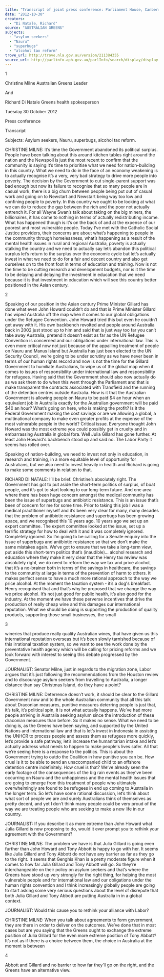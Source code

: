```yaml
---
title: "Transcript of joint press conference: Parliament House, Canberra: 30 October 2012: asylum seekers; Nauru; superbugs; alcohol tax reform"
date: "2012-10-30"
creators:
  - "Di Natale, Richard"
source: "AUSTRALIAN GREENS"
subjects:
  - "asylum seekers"
  - "Nauru"
  - "superbugs"
  - "alcohol tax reform"
trove_url: http://trove.nla.gov.au/version/211384355
source_url: http://parlinfo.aph.gov.au/parlInfo/search/display/display.w3p;query=Id%3A%22media/pressrel/2014305%22
---
```


 1 

 

 

 

 

 Christine Milne   Australian Greens Leader   

 And    

 Richard Di Natale  Greens health spokesperson    

 

 Tuesday 30 October 2012   

 Press conference    

 Transcript   

 Subjects: Asylum seekers, Nauru, superbugs, alcohol tax reform. 

 CHRISTINE MILNE: It’s time the Government abandoned its political surplus. People have been  talking about this around kitchen tables right around the nation and the Newspoll is just the most  recent to confirm that the community is saying it’s time to prioritise what we need for nation-building in this country. What we need to do in the face of an economy weakening is to actually  recognise it’s a very, very bad strategy to drive more people into poverty. The decision by the  Government to cut single-parent support was bad enough but now its failure to recognise that so  many people are in casual work, there is a big churn between people being put out of casual work  and going on to Newstart and Newstart being way too low and confining people to poverty. In this  country we ought to be looking at what we can do to reduce the gap between the rich and the poor  not actually entrench it. For all Wayne Swan’s talk about taking on the big miners, the billionaires, it  has come to nothing in terms of actually redistributing income. What has happened though is it’s on  the back of and at the expense of our poorest and most vulnerable people. Today I’ve met with the  Catholic Social Justice providers, their concerns are about what’s happening to people in the  community through homelessness, what’s happening as a result of the mental health issues in rural  and regional Australia, poverty is actually stalking the country and we need to actually say let’s  abandon this political surplus let’s return to the surplus over the economic cycle but let’s actually  invest in what we need to do for a fair and decent country and also get ourselves on to the front foot  in terms of education and training. Now is not the time to be cutting research and development  budgets, nor is it the time to be delaying and delaying the investment in education that we need  because it is that investment in education which will see this country better positioned in the Asian  century.  

 2 

 

 Speaking of our position in the Asian century Prime Minister Gillard has done what even John  Howard couldn’t do and that is Prime Minister Gillard has wiped Australia off the map when it comes  to our global obligations under the Refugee Convention. John Howard tried this but even he couldn’t  get away with it. His own backbench revolted and people around Australia back in 2002 just stood  up to him and said that is just way too far you can’t take away Australia, pretend it doesn’t exist as  far as the UN Refugee Convention is concerned and our obligations under international law. This is  even more critical now not just because of the appalling treatment of people on Nauru and Manus  Island but Australia has just been elected to the UN Security Council, we’re going to be under  scrutiny as we have never been in terms of our human rights record and now is not the time for the  Gillard Government to humiliate Australians, to wipe us of the global map when it comes to issues of  responsibility under international law and responsibility for refugees. Having said that the  Government should also now actually do as we ask them to do when this went through the  Parliament and that is make transparent the contracts associated with Transfield and the running of  the detention centres outside Australia. How is it that the Australian Government is allowing people  on Nauru to be paid $4 an hour when an equivalent job in Australia exactly for the Australian  government will be paid $40 an hour? What’s going on here, who is making the profit? Is it the  Federal Government making the cost savings or are we allowing a global, a multinational company  to make even greater profits at the expense of the most vulnerable people in the world? Critical  issue. Everyone thought John Howard was the most extreme you could possibly get in cruelty and in  embarrassing Australia in global fora. Well Julia Gillard has gone further. At least John Howard's  backbench stood up and said no. The Labor Party it seems has rolled over.  

 Speaking of nation-building, we need to invest not only in education, in research and training, in a  more equitable level of opportunity for Australians, but we also need to invest heavily in health and  Richard is going to make some comments in relation to that. 

 RICHARD DI NATALE: I’ll be brief.  Christine’s absolutely right. The Government has got to put aside  the short-term politics of surplus, of boat people, and it’s got to start looking to our long-term  future. And one area where there has been huge concern amongst the medical community has been  the issue of superbugs and antibiotic resistance. This is an issue that’s been of concern for me for  some time. Prior to taking this job I was a medical practitioner myself and it’s been very clear for  many, many decades that the problem of antibiotic resistance and superbugs has been growing  apace, and we recognised this 10 years ago. 10 years ago we set up an expert committee. The expert  committee looked at the issue, set up a terrific strategy for how to deal with it and it was completely  ignored. Completely ignored. So I’m going to be calling for a Senate enquiry into the issue of  superbugs and antibiotic resistance so that we don’t make the same mistakes again. We’ve got to  ensure that we take a long-term view, put aside this short-term politics that’s (inaudible)… alcohol  research and education where they make it very clear that the Henry tax review was absolutely  right, we do need to reform the way we tax and price alcohol, that it’s a no-brainer both in terms of  the savings in healthcare, the savings to the community at large in terms of the prevention of harm  to others. It makes perfect sense to have a much more rational approach to the way we price  alcohol. At the moment the taxation system -  it’s a dog's breakfast. Henry recognised that and that’s  why he proposed that we change the way we price alcohol. It’s not just good for public health, it’s  also good for the industry. At the moment we have these perverse incentives that drive the  production of really cheap wine and this damages our international reputation. What we should be  doing is supporting the production of quality products, supporting those small businesses, the small 

 3 

 

 wineries that produce really quality Australian wines, that have given us this international reputation  overseas but it’s been slowly tarnished because of this irrational taxation system, so we want to see  the work done by the preventative health agency which will be calling for pricing reforms and we  look forward with interest to seeing this debate progressed by the Government. 

 JOURNALIST: Senator Milne, just in regards to the migration zone, Labor argues that it’s just  following the recommendations from the Houston review and to discourage asylum seekers from  travelling to Australia, a longer distance than say Christmas Island, do they have a point? 

 CHRISTINE MILNE: Deterrence doesn’t work, it should be clear to the Gillard Government now and to  the whole Australian community that all this talk about Draconian measures, punitive measures  deterring people is just that, it’s talk, it’s political spin, it is not what actually happens. We’ve had  more people arriving in Australia seeking asylum since the introduction of these draconian measures  than before. So it makes no sense. What we need to be doing is, as the Greens have been saying,  and supported by the United Nations and international law and that is let’s invest in Indonesia in  assisting the UNHCR to process people and assess them as refugees more quickly, let’s provide a safe  pathway, let’s increase the humanitarian intake and let’s actually address what needs to happen to  make people's lives safer. All that we’re seeing here is a response to the politics. This is about the  Government trying to outdo the Coalition in how punitive you can be. How cruel is it to be able to  send an unaccompanied child to an offshore detention centre indefinitely. How cruel is that? We’ve  already seen the early footage of the consequences of the big rain events as they’ve been occurring  on Nauru and the unhappiness and the mental health issues that are going to emerge from this  treatment of people who ultimately overwhelmingly are found to be refugees in end up coming to  Australia in the longer term. So let’s have some rational discussion, let’s think about what sort of  people we are and surely Australians think of themselves as pretty decent, and yet I don’t think  many people could be very proud of the way we are treating people who are seeking to make a new  life in our country. 

 JOURNALIST: If you describe it as more extreme than John Howard what Julia Gillard is now  proposing to do, would it ever prompt you to rethink your agreement with the Government?  

 CHRISTINE MILNE: The problem we have is that Julia Gillard is going even further than John Howard  and Tony Abbott is happy to go with her. It seems like Julia Gillard and Tony Abbott do not have any  barrier as far as they go to the right. It seems that Genghis Khan is a pretty moderate figure when it  comes to how far Julia Gillard and Tony Abbott will go. So they’re interchangeable on their policy on  asylum seekers and that’s where the Greens have stood up very strongly for the right thing, for  helping the most vulnerable people and for international law and our obligations under the human  rights convention and I think increasingly globally people are going to start asking some very serious  questions about the level of disrepute that both Julia Gillard and Tony Abbott are putting Australia in  in a global context. 

 JOURNALIST: Would this cause you to rethink your alliance with Labor? 

 CHRISTINE MILNE: When you talk about agreements to form government, they are there in order to  deliver on the outcomes. We’ve done that in most cases but are you saying that the Greens ought to  exchange the extreme position of Julia Gillard for the even more extreme position of Tony Abbott?  It’s not as if there is a choice between them, the choice in Australia at the moment is between 

 4 

 

 Abbott and Gillard and no barrier to how far they’ll go on the right, and the Greens have an  alternative view. 

 

